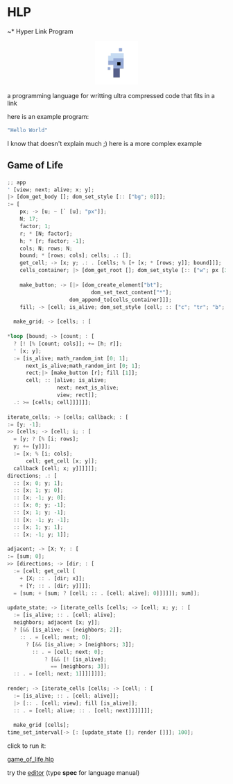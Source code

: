 # HLP

~\* Hyper Link Program

<p align="center">
<img width="100" src="./editor/assets/images/icon-512.png"/>
</p>
a programming language for writting ultra compressed code that fits in a link

here is an example program:

```rs
"Hello World"
```

I know that doesn't explain much ;)
here is a more complex example

## Game of Life

```rs
;; app
' [view; next; alive; x; y];
|> [dom_get_body []; dom_set_style [:: ["bg"; 0]]];
:= [
    px; -> [u; ~ [` [u]; "px"]];
    N; 17;
    factor; 1;
    r; * [N; factor];
    h; * [r; factor; -1];
    cols; N; rows; N;
    bound; * [rows; cols]; cells; .: [];
    get_cell; -> [x; y; .: . [cells; % [+ [x; * [rows; y]]; bound]]];
    cells_container; |> [dom_get_root []; dom_set_style [:: ["w"; px [380]]]];

    make_button; -> [|> [dom_create_element["bt"];
                           dom_set_text_content["*"];
                    dom_append_to[cells_container]]];
    fill; -> [cell; is_alive; dom_set_style [cell; :: ["c"; "tr"; "b"; "s2t"; "bg"; ? [is_alive; "#fff"; 0]]]];

  make_grid; -> [cells; : [

*loop [bound; -> [count; : [
  ? [! [% [count; cols]]; += [h; r]];
  ' [x; y];
  := [is_alive; math_random_int [0; 1];
      next_is_alive;math_random_int [0; 1];
      rect;|> [make_button [r]; fill [1]];
      cell; :: [alive; is_alive;
                next; next_is_alive;
                view; rect]];
  .: >= [cells; cell]]]]]];

iterate_cells; -> [cells; callback; : [
:= [y; -1];
>> [cells; -> [cell; i; : [
  = [y; ? [% [i; rows];
  y; += [y]]];
  := [x; % [i; cols];
      cell; get_cell [x; y]];
  callback [cell; x; y]]]]]];
directions; .: [
  :: [x; 0; y; 1];
  :: [x; 1; y; 0];
  :: [x; -1; y; 0];
  :: [x; 0; y; -1];
  :: [x; 1; y; -1];
  :: [x; -1; y; -1];
  :: [x; 1; y; 1];
  :: [x; -1; y; 1]];

adjacent; -> [X; Y; : [
:= [sum; 0];
>> [directions; -> [dir; : [
  := [cell; get_cell [
    + [X; :: . [dir; x]];
    + [Y; :: . [dir; y]]]];
  = [sum; + [sum; ? [cell; :: . [cell; alive]; 0]]]]]]; sum]];

update_state; -> [iterate_cells [cells; -> [cell; x; y; : [
  := [is_alive; :: . [cell; alive];
  neighbors; adjacent [x; y]];
  ? [&& [is_alive; < [neighbors; 2]];
    :: . = [cell; next; 0];
      ? [&& [is_alive; > [neighbors; 3]];
        :: . = [cell; next; 0];
            ? [&& [! [is_alive];
              == [neighbors; 3]];
  :: . = [cell; next; 1]]]]]]]];

render; -> [iterate_cells [cells; -> [cell; : [
  := [is_alive; :: . [cell; alive]];
  |> [:: . [cell; view]; fill [is_alive]];
  :: . = [cell; alive; :: . [cell; next]]]]]]];

  make_grid [cells];
time_set_interval[-> [: [update_state []; render []]]; 100];
```

click to run it:

[game_of_life.hlp](https://at-290690.github.io/hlp?l=xaZbYTA7YjA7YzA7eDt5xarFlVvDkFvFqsOFW8WUWyJiZyI7MMK3MzvFj1tkMDvFkFt1O8WfW8WnW3XFqiJweCLFqU47MTc7ZTA7MTtyO8WbW047ZTDFqmjEC3LEF8WaMcWqZjA7TjtnxAVoMMQaZzA7ZjDFqmkwO8WTW8WqasVaeDt5O8WBW8QVnVvFmVt4xyp5xalo5QCEazA75ACfkeoAn3ciO2QwWzM4MMK3NDtsxUbFlVvCqVsiYnQixarCo1siKiLFqsOCW2vFQm3FI3QwO3UwO8OFxAnERmMiOyJ0ciI7ImIiOyJzMnTECmciO8WgW3UwOyIjZmZm5QEFNDtuxT%2FkAKGkW8StW%2BQAzJBbdsUPxaBbxaFbxZ3ED2YwxanFhltoO3LFqcWm5ADYxarFj8RNwrJbMDsxxap3ygt45QDVbDBbcsWqbTBbMcWp5gCWY%2BUApWIwO3cwO2EwO3gwxanEucR8dDDCtzY7b%2BgAi3nGf49beeYBa8WRxBbmAOZpxRulxBug5ACcaTtnMMWqeTvFhlt55wHVeOQBbWnlAY50MDtqMOUArql5MMQ%2FeDt5xGtw5gGmlFt4OzA7eeQAtMUMMTt5OzDHDMWazA7EJuYAjMgoyg7GKs4ezhwxxalx5QDBWDtZ5wDbejDFXJFb5ACLkFtB6ADz5gCyxZlbWDvFgMQXeMWpxZlbWccOeeQBtMWlxD%2FFmcUGoMQzxYDEBmMwxarlAUp6MMWpcsVYbzDqATvlAo3FZXXMMkIwO3HnASTkAVONxR6jW0IwOzLFqcS1xCdi5gCtyR6ixB4z1B7FoVt1xA2J0CIxwrc4O3PxAJTyAJCpxZVbxg1hMOUCP3XkAifFR2PIJ2Iwwrc3O27ESMWqwqxb5AMkpFtyMFvFqnMwW%2BQCBzEwMMWq)

try the [editor](https://at-290690.github.io/hlp/editor)
(type **spec** for language manual)

